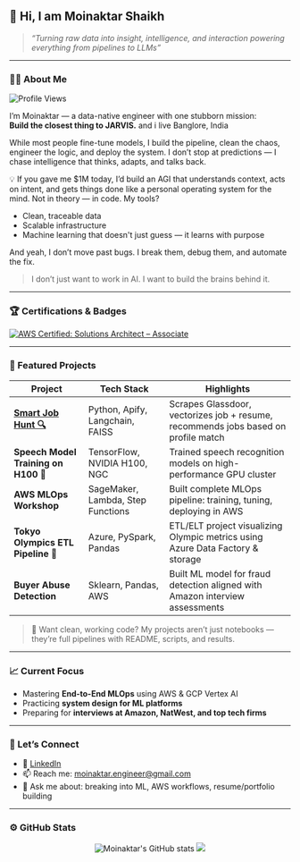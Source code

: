 
## 🚀 Hi, I am Moinaktar Shaikh 

> _“Turning raw data into insight, intelligence, and interaction powering everything from pipelines to LLMs”_

---
 
### 👨‍💻 About Me
![Profile Views](https://komarev.com/ghpvc/?username=Maverick7t&label=Profile%20Views&color=0e75b6&style=flat)

I’m Moinaktar — a data-native engineer with one stubborn mission:  
**Build the closest thing to JARVIS.** and i live Banglore, India

While most people fine-tune models, I build the pipeline, clean the chaos, engineer the logic, and deploy the system. I don’t stop at predictions — I chase intelligence that thinks, adapts, and talks back.

💡 If you gave me $1M today, I’d build an AGI that understands context, acts on intent, and gets things done like a personal operating system for the mind. Not in theory — in code.
My tools?  
- Clean, traceable data  
- Scalable infrastructure  
- Machine learning that doesn't just guess — it learns with purpose

And yeah, I don’t move past bugs. I break them, debug them, and automate the fix.

> I don’t just want to work in AI. I want to build the brains behind it.


---

### 🏆 Certifications & Badges

[![AWS Certified: Solutions Architect – Associate](https://img.shields.io/badge/AWS-SAA--C03-orange?style=for-the-badge&logo=amazon-aws)](https://www.credly.com/badges/3fa1dba9-a170-42a2-a7fc-cb2c1639b804/linked_in_profile)

---

### 📌 Featured Projects

| Project | Tech Stack | Highlights |
|--------|------------|------------|
| **[Smart Job Hunt 🔍](https://github.com/Maverick7t)** | Python, Apify, Langchain, FAISS | Scrapes Glassdoor, vectorizes job + resume, recommends jobs based on profile match |
| **Speech Model Training on H100 🎤** | TensorFlow, NVIDIA H100, NGC | Trained speech recognition models on high-performance GPU cluster |
| **AWS MLOps Workshop** | SageMaker, Lambda, Step Functions | Built complete MLOps pipeline: training, tuning, deploying in AWS |
| **Tokyo Olympics ETL Pipeline 🏅** | Azure, PySpark, Pandas | ETL/ELT project visualizing Olympic metrics using Azure Data Factory & storage |
| **Buyer Abuse Detection** | Sklearn, Pandas, AWS | Built ML model for fraud detection aligned with Amazon interview assessments |

> 🔗 Want clean, working code? My projects aren’t just notebooks — they’re full pipelines with README, scripts, and results.

---

### 📈 Current Focus

- Mastering **End-to-End MLOps** using AWS & GCP Vertex AI  
- Practicing **system design for ML platforms**  
- Preparing for **interviews at Amazon, NatWest, and top tech firms**

---

### 💬 Let’s Connect

- 💼 [LinkedIn](https://www.linkedin.com/in/moinaktarshaikh/)
- 📫 Reach me: moinaktar.engineer@gmail.com
- 🧠 Ask me about: breaking into ML, AWS workflows, resume/portfolio building

---

### ⚙️ GitHub Stats

<p align="center">
  <img src="https://github-readme-stats.vercel.app/api?username=Maverick7t&show_icons=true&theme=tokyonight" alt="Moinaktar's GitHub stats" />
  <img src="https://github-readme-stats.vercel.app/api/top-langs/?username=Maverick7t&layout=compact&theme=tokyonight" />
</p>
